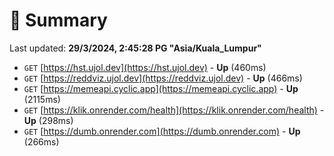 # 📖 Summary
Last updated: **29/3/2024, 2:45:28 PG "Asia/Kuala_Lumpur"**

- `GET` [https://hst.ujol.dev](https://hst.ujol.dev) - **Up** (460ms)
- `GET` [https://reddviz.ujol.dev](https://reddviz.ujol.dev) - **Up** (466ms)
- `GET` [https://memeapi.cyclic.app](https://memeapi.cyclic.app) - **Up** (2115ms)
- `GET` [https://klik.onrender.com/health](https://klik.onrender.com/health) - **Up** (298ms)
- `GET` [https://dumb.onrender.com](https://dumb.onrender.com) - **Up** (266ms)
